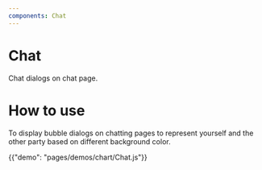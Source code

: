 ```yaml
---
components: Chat
---
```


# Chat
Chat dialogs on chat page.

# How to use

To display bubble dialogs on chatting pages to represent yourself and the other party based on different background color.

{{"demo": "pages/demos/chart/Chat.js"}}
